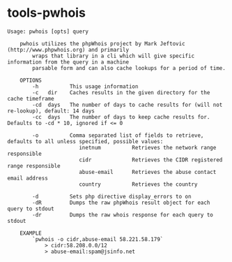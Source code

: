 tools-pwhois
============

	Usage: pwhois [opts] query

		pwhois utilizes the phpWhois project by Mark Jeftovic (http://www.phpwhois.org) and primarily
			wraps that library in a cli which will give specific information from the query in a machine
			parsable form and can also cache lookups for a period of time.

		OPTIONS
			-h          This usage information
			-c   dir    Caches results in the given directory for the cache timeframe
			-cd  days   The number of days to cache results for (will not re-lookup), default: 14 days
			-cc  days   The number of days to keep cache results for.  Defaults to -cd * 10, ignored if <= 0

			-o          Comma separated list of fields to retrieve, defaults to all unless specified, possible values:
						   inetnum          Retrieves the network range responsible
						   cidr             Retrieves the CIDR registered range responsible
						   abuse-email      Retrieves the abuse contact email address
						   country          Retrieves the country

			-d          Sets php directive display_errors to on
			-dR         Dumps the raw phpWhois result object for each query to stdout
			-dr         Dumps the raw whois response for each query to stdout

		EXAMPLE
			`pwhois -o cidr,abuse-email 58.221.58.179`
				> cidr:58.208.0.0/12
				> abuse-email:spam@jsinfo.net
